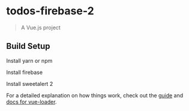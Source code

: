 # todos-firebase-2

> A Vue.js project

## Build Setup
Install yarn or npm

Install firebase

Install sweetalert 2


For a detailed explanation on how things work, check out the [guide](http://vuejs-templates.github.io/webpack/) and [docs for vue-loader](http://vuejs.github.io/vue-loader).
